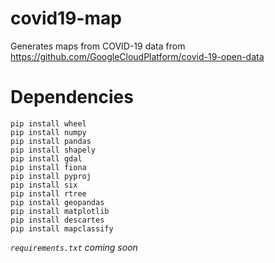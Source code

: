 # covid19-map

Generates maps from COVID-19 data from https://github.com/GoogleCloudPlatform/covid-19-open-data


# Dependencies
~~~
pip install wheel
pip install numpy
pip install pandas
pip install shapely
pip install gdal
pip install fiona
pip install pyproj
pip install six
pip install rtree
pip install geopandas
pip install matplotlib
pip install descartes
pip install mapclassify
~~~

_`requirements.txt` coming soon_

